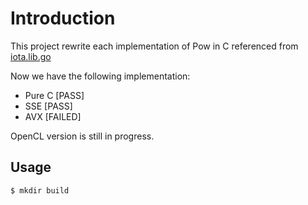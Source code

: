 # Introduction
This project rewrite each implementation of Pow in C referenced from [iota.lib.go](https://github.com/iotaledger/iota.lib.go)

Now we have the following implementation:
* Pure C [PASS]
* SSE [PASS]
* AVX [FAILED]

OpenCL version is still in progress.

## Usage
```$ mkdir build```
```$ make test
